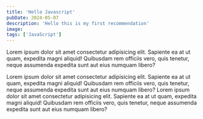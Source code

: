 ```yaml
---
title: 'Hello Javascript'
pubDate: 2024-05-07
description: 'Hello this is my first recommendation'
image:
tags: ['JavaScript']
---
```


Lorem ipsum dolor sit amet consectetur adipisicing elit. Sapiente ea at ut quam, expedita magni aliquid! Quibusdam rem officiis vero, quis tenetur, neque assumenda expedita sunt aut eius numquam libero?

Lorem ipsum dolor sit amet consectetur adipisicing elit. Sapiente ea at ut quam, expedita magni aliquid! Quibusdam rem officiis vero, quis tenetur, neque assumenda expedita sunt aut eius numquam libero? Lorem ipsum dolor sit amet consectetur adipisicing elit. Sapiente ea at ut quam, expedita magni aliquid! Quibusdam rem officiis vero, quis tenetur, neque assumenda expedita sunt aut eius numquam libero?